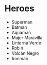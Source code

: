 # Heroes

* Superman
* Batman
* Aquaman
* Mujer Maravilla
* Linterna Verde
* Robin
* Volcán Negro
* Ironman 
